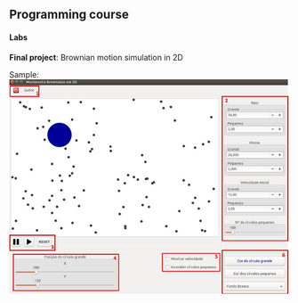 ## Programming course
#### Labs
**Final project**: Brownian motion simulation in 2D

Sample:
<img src="projeto_final/Projeto_12_LaTeX/tela.JPG" alt="GTK+ project sample" width="700"/>
